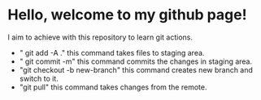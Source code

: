 # Hello, welcome to my github page!

I aim to achieve with this repository to learn git actions.

- " git add -A ." this command takes files to staging area.
- " git commit -m" this command commits the changes in staging area.
- "git checkout -b new-branch" this command creates new branch and switch to it.
- "git pull" this command takes changes from the remote.